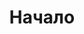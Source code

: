 ---
title: Начало
position_number: 1
parameters:
  - name:
    content:
content_markdown: |-
  Добро пожаловать в наш API.

  API все еще находится в стадии разработки и будет развиваться.

  У тебя все получится, если ты сделаешь это.
  {: .success }

  Вот некоторая полезная информация.
  {: .info }

  Что-то может не случиться, если вы попробуете это сделать.
  {: .warning }

  Что-то плохое случится, если ты сделаешь это.
  {: .error }
left_code_blocks:
  - code_block:
    title:
    language:
right_code_blocks:
  - code_block:
    title:
    language:
---